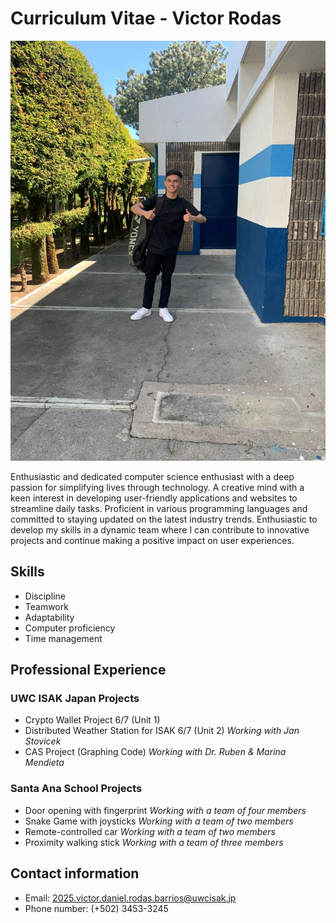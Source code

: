 # Curriculum Vitae - Victor Rodas
![Victor_Image.jpeg](..%2FProject_Images%2FVictor_Image.jpeg)

Enthusiastic and dedicated computer science enthusiast with a deep passion for simplifying lives through technology. A 
creative mind with a keen interest in developing user-friendly applications and websites to streamline daily tasks. 
Proficient in various programming languages and committed to staying updated on the latest industry trends. Enthusiastic to 
develop my skills in a dynamic team where I can contribute to innovative projects and continue making a positive impact 
on user experiences.

## Skills

- Discipline
- Teamwork
- Adaptability
- Computer proficiency
- Time management


## Professional Experience


### UWC ISAK Japan Projects

- Crypto Wallet Project 6/7 (Unit 1)
- Distributed Weather Station for ISAK 6/7 (Unit 2) *Working with Jan Stovicek*
- CAS Project (Graphing Code) *Working with Dr. Ruben & Marina Mendieta*

### Santa Ana School Projects

- Door opening with fingerprint *Working with a team of four members*
- Snake Game with joysticks *Working with a team of two members*
- Remote-controlled car *Working with a team of two members*
- Proximity walking stick *Working with a team of three members*


## Contact information
- Email: 2025.victor.daniel.rodas.barrios@uwcisak.jp
- Phone number: (+502) 3453-3245